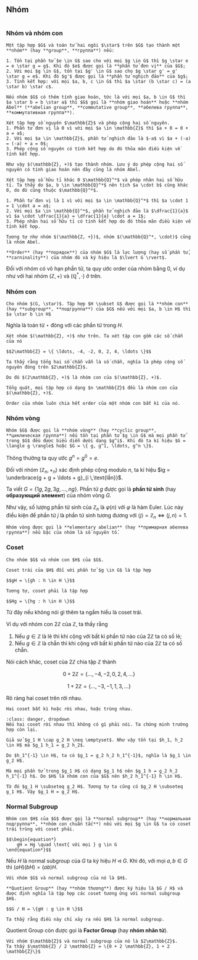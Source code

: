 ## Nhóm

```{contents}
```

### Nhóm và nhóm con

````{prf:definition} Nhóm
Một tập hợp $G$ và toán tử hai ngôi $\star$ trên $G$ tạo thành một **nhóm** (hay **group**, **группа**) nếu:

1. Tồn tại phần tử $e \in G$ sao cho với mọi $g \in G$ thì $g \star e = e \star g = g$. Khi đó $e$ được gọi là **phần tử đơn vị** của $G$;
2. Với mọi $g \in G$, tồn tại $g' \in G$ sao cho $g \star g' = g' \star g = e$. Khi đó $g'$ được gọi là **phần tử nghịch đảo** của $g$;
3. Tính kết hợp: với mọi $a, b, c \in G$ thì $a \star (b \star c) = (a \star b) \star c$.
````

````{prf:definition} Nhóm Abel
Nếu nhóm $G$ có thêm tính giao hoán, tức là với mọi $a, b \in G$ thì $a \star b = b \star a$ thì $G$ gọi là **nhóm giao hoán** hoặc **nhóm Abel** (**abelian group**, **commutative group**, **абелева группа**, **коммутативная группа**).
````

````{prf:example}
Xét tập hợp số nguyên $\mathbb{Z}$ và phép cộng hai số nguyên.
1. Phần tử đơn vị là 0 vì với mọi $a \in \mathbb{Z}$ thì $a + 0 = 0 + a = a$;
2. Với mọi $a \in \mathbb{Z}$, phần tử nghịch đảo là $-a$ vì $a + (-a) = (-a) + a = 0$;
3. Phép cộng số nguyên có tính kết hợp do đó thỏa mãn điều kiện về tính kết hợp.

Như vậy $(\mathbb{Z}, +)$ tạo thành nhóm. Lưu ý do phép cộng hai số nguyên có tính giao hoán nên đây cũng là nhóm Abel.
````

````{prf:example}
Xét tập hợp số hữu tỉ khác 0 $\mathbb{Q}^*$ và phép nhân hai số hữu tỉ. Ta thấy do $a, b \in \mathbb{Q}^*$ nên tích $a \cdot b$ cũng khác 0, do đó cũng thuộc $\mathbb{Q}^*$.

1. Phần tử đơn vị là 1 vì với mọi $a \in \mathbb{Q}^*$ thì $a \cdot 1 = 1 \cdot a = a$;
2. Với mọi $a \in \mathbb{Q}^*$, phần tử nghịch đảo là $\dfrac{1}{a}$ vì $a \cdot \dfrac{1}{a} = \dfrac{1}{a} \cdot a = 1$;
3. Phép nhân hai số hữu tỉ có tính kết hợp do đó thỏa mãn điều kiện về tính kết hợp.

Tương tự như nhóm $(\mathbb{Z, +})$, nhóm $(\mathbb{Q}^*, \cdot)$ cũng là nhóm Abel.
````

````{prf:definition} Order của nhóm
**Order** (hay **порядок**) của nhóm $G$ là lực lượng (hay số phần tử, **carninality**) của nhóm đó và ký hiệu là $\lvert G \rvert$.
````

Đối với nhóm có vô hạn phần tử, ta quy ước order của nhóm bằng $0$, ví dụ như với hai nhóm $(\mathbb{Z}, +)$ và $(\mathbb{Q}^*, \cdot)$ ở trên.

### Nhóm con

````{prf:definition} Nhóm con
Cho nhóm $(G, \star)$. Tập hợp $H \subset G$ được gọi là **nhóm con** (hay **subgroup**, **подгруппа**) của $G$ nếu với mọi $a, b \in H$ thì $a \star b \in H$
````
 
Nghĩa là toán tử $\star$ đóng với các phần tử trong $H$.

````{prf:example}
Xét nhóm $(\mathbb{Z}, +)$ như trên. Ta xét tập con gồm các số chẵn của nó

$$2\mathbb{Z} = \{ \ldots, -4, -2, 0, 2, 4, \ldots \}$$

Ta thấy rằng tổng hai số chẵn vẫn là số chẵn, nghĩa là phép cộng số nguyên đóng trên $2\mathbb{Z}$.

Do đó $(2\mathbb{Z}, +)$ là nhóm con của $(\mathbb{Z}, +)$.

Tổng quát, mọi tập hợp có dạng $n \mathbb{Z}$ đều là nhóm con của $(\mathbb{Z}, +)$.
````

````{prf:theorem} Định lý Lagrange
Order của nhóm luôn chia hết order của một nhóm con bất kì của nó.
````

### Nhóm vòng

````{prf:definition} Nhóm vòng
Nhóm $G$ được gọi là **nhóm vòng** (hay **cyclic group**, **циклическая группа**) nếu tồn tại phần tử $g \in G$ mà mọi phần tử trong $G$ đều được biểu diễn dưới dạng $g^i$. Khi đó ta kí hiệu $G = \langle g \rangle$ hoặc $G = \{ g, g^1, \ldots, g^n \}$.
````

Thông thường ta quy ước $g^n = g^0 = e$.

Đối với nhóm $(\mathbb{Z}_n, +_n)$ xác định phép cộng modulo $n$, ta kí hiệu $ig = \underbrace{g + g + \ldots + g}_{i \,\text{lần}}$.

Ta viết $G = \{ 1g, 2g, 3g, \ldots, ng \}$. Phần tử $g$ được gọi là **phần tử sinh** (hay **образующий элемент**) của nhóm vòng $G$.

Như vậy, số lượng phần tử sinh của $\mathbb{Z}_n$ là $\varphi(n)$ với $\varphi$ là hàm Euler. Lúc này điều kiện để phần tử $j$ là phần tử sinh tương đương với $\langle j \rangle = \mathbb{Z}_n \Longleftrightarrow (j, n) = 1$.

````{prf:definition} Elementary abelian group
Nhóm vòng được gọi là **elementary abelian** (hay **примарная абелева группа**) nếu bậc của nhóm là số nguyên tố.
````

### Coset

````{prf:definition} Coset, lớp kề
Cho nhóm $G$ và nhóm con $H$ của $G$.

Coset trái của $H$ đối với phần tử $g \in G$ là tập hợp

$$gH = \{gh : h \in H \}$$

Tương tự, coset phải là tập hợp

$$Hg = \{hg : h \in H \}$$
````

Từ đây nếu không nói gì thêm ta ngầm hiểu là coset trái.

Ví dụ với nhóm con $2\mathbb{Z}$ của $\mathbb{Z}$, ta thấy rằng

1. Nếu $g \in \mathbb{Z}$ là lẻ thì khi cộng với bất kì phần tử nào của $2\mathbb{Z}$ ta có số lẻ;
2. Nếu $g \in \mathbb{Z}$ là chẵn thì khi cộng với bất kì phần tử nào của $2\mathbb{Z}$ ta có số chẵn.

Nói cách khác, coset của $2\mathbb{Z}$ chia tập $\mathbb{Z}$ thành

$$0 + 2\mathbb{Z} = \{\ldots, -4, -2, 0, 2, 4, \ldots\}$$
 
$$1 + 2\mathbb{Z} = \{\ldots, -3, -1, 1, 3, \ldots \}$$

Rõ ràng hai coset trên rời nhau.

````{prf:remark}
Hai coset bất kì hoặc rời nhau, hoặc trùng nhau.
````

```{admonition} **Chứng minh**
:class: danger, dropdown
Nếu hai coset rời nhau thì không có gì phải nói. Ta chứng minh trường hợp còn lại.

Giả sử $g_1 H \cap g_2 H \neq \emptyset$. Như vậy tồn tại $h_1, h_2 \in H$ mà $g_1 h_1 = g_2 h_2$.

Do $h_1^{-1} \in H$, ta có $g_1 = g_2 h_2 h_1^{-1}$, nghĩa là $g_1 \in g_2 H$.

Mà mọi phần tử trong $g_1 H$ có dạng $g_1 h$ nên $g_1 h = g_2 h_2 h_1^{-1} h$. Do $H$ là nhóm con của $G$ nên $h_2 h_1^{-1} h \in H$.

Từ đó $g_1 H \subseteq g_2 H$. Tương tự ta cũng có $g_2 H \subseteq g_1 H$. Vậy $g_1 H = g_2 H$.
```

### Normal Subgroup

````{prf:definition} Normal Subgroup
Nhóm con $H$ của $G$ được gọi là **normal subgroup** (hay **нормальная подгруппа**, **nhóm con chuẩn tắc**) nếu với mọi $g \in G$ ta có coset trái trùng với coset phải.

$$\begin{equation*}
    gH = Hg \quad \text{ với mọi } g \in G
\end{equation*}$$
````

Nếu $H$ là normal subgroup của $G$ ta ký hiệu $H \triangleleft G$. Khi đó, với mọi $a, b \in G$ thì $(a H) (b H) = (ab) H$.

````{prf:definition} Quotient Group
Với nhóm $G$ và normal subgroup của nó là $H$.

**Quotient Group** (hay **nhóm thương**) được ký hiệu là $G / H$ và được định nghĩa là tập hợp các coset tương ứng với normal subgroup $H$.

$$G / H = \{gH : g \in H \}$$

Ta thấy rằng điều này chỉ xảy ra nếu $H$ là normal subgroup.
````

Quotient Group còn được gọi là **Factor Group** (hay **nhóm nhân tử**).

````{prf:example}
Với nhóm $\mathbb{Z}$ và normal subgroup của nó là $2\mathbb{Z}$.
Ta thấy $\mathbb{Z} / 2 \mathbb{Z} = \{0 + 2 \mathbb{Z}, 1 + 2 \mathbb{Z}\}$
````